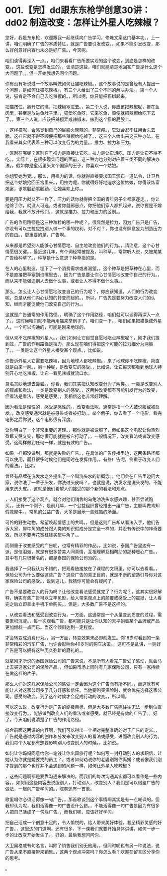 # 001.【完】dd跟东东枪学创意30讲：dd02 制造改变：怎样让外星人吃辣椒？

您好，我是东东枪，欢迎跟我一起继续向广告学习，修炼文案这门基本功。，上一讲，咱们明确了广告的本质特征，就是广告要引发改变。，如果不能引发改变，那么好创意好内容也未必是好广告。，今天呢。

咱们谈得再深入一点。，咱们来看看广告所要实现的这个改变，到底是怎样的改变。，这些改变是怎样发生的。，谈清楚这些，咱们就能清楚地回答广告是什么这个大问题了。，但一开始我想先问个问题。

你有没有听说过一个故事叫做如何让猫吃辣椒。，这个故事说的是曾经有人提出一个问题，是如何让猫吃辣椒。，有三个人给出了三个不同的解决办法。，第一个人说，猫肯定不会自己去吃辣椒的。，所以呢，你只能把猫绑起来。

把猫按住，掰开它的嘴，把辣椒塞进去。，第二个人说，你应该把辣椒呢，掺在鱼肉里，甚至是放进鱼肚子里。，猫爱吃鱼呀，它来吃鱼，顺便就把辣椒给吃下去了。，第三个人说，应该把辣椒弄成辣椒末，抹到这个猫的屁股上。

，这样猫呢，会感觉到自己的屁股火辣辣的，非常疼。，它就会忍不住用舌头去舔，这样它就不得不顺便把那些辣椒给吃掉了。，这三个人给出来这三种办法，在我看来其实代表着三种可以改变行为的力量。，推力、拉力和压力。

，区别在哪呢？区别在于推力是直接让它吃，拉力是让它想吃，压力是让它不得不吃。，实际上，在很多现实问题的面前，这三种力也分别对应着三类不同的解决办法。，假如你是童话里头某个国家的王子，你喜欢一个姑娘。

你想娶她为妻。，那么，用推力的话，你就得直接要求国王颁布一道法令，让卫兵把这个姑娘抬回王宫里来。，用拉力呢，你就得好好地追求这位姑娘，你得该炫富炫富，该献殷勤献殷勤，让她喜欢上你。。

要是用压力就又不一样了，压力的话你就得把全国的青年男子全都驱逐走。，你让他除了你，就没人可选，或者你就邪恶点，你把他们家人都抓起来，说你要是不嫁给我，我就不放开他们。，这就是推力、拉力和压力的区别。。

广告的作用路径是这三种粒粒的哪一种呢？，很显然是拉力，因为广告只是广告，你没有可以生拉应拽别人做一个事的权利，对不对？，你也没有肆意妄为制造压力的自由。，更重要的是，广告啊。

从来都是希望别人能够心甘情愿地、自主地改变他们的行为。，请注意，这个心甘情愿很关键。，最近这几年，有个词经常被提及，叫种草。，常常听人说，又被某某广告给种草了。，种草是什么意思？种草指的是。

在人的心里制造，埋下了一个消费需求或者渴望。，这个种草是把草种在心里，而不是直接把草塞到谁嘴里去。，因为广告是要让你心甘情愿地改变你自己的行为。，而从来不能强迫别人去做什么事，或者让人不得不做什么事。。

那么，怎么让人心甘情愿地改变自己的行为呢？，你应该知道，人们的行为改变呢，总是从他们内心认知的转变而起的。，所以，广告先是要努力改变人们的认知，继而才能促使他们改变自己的行为。。

这就是广告通常的作用路径。，明确了这个作用路径，咱们就可以谈得再深入一点了。，这时候咱们就不能再用猫来举例子了，咱们变一下。，咱们如果把猫换成外星人，一个可以沟通的，可能是刚来地球的。

但从来不吃辣椒的外星人。，我们如何让它自觉自愿地吃点辣椒呢？，刚才我们提到过，广告的作用路径是拉力，那么现在咱们得把这个可能的拉力细分为两类了。，一类是让这个外星人接受某个观点。，比如说。

你告诉外星人它需要吃辣椒，因为地球人都吃辣椒。，来了地球你不吃辣椒，简直就是白来一趟。，另一种呢，是改变它的感受。，比如说，让它每天都看到地球人特别开心地吃辣椒，让它一看见辣椒就流口水。

莫名其妙地想去尝尝。，你看，我们其实把认知改变分为了两类。，一类是改变别人的观点和看法，一类是改变别人的感受。，这两种改变都有可能引发行为的改变，但看法是看法，感受是感受。，我相信这也非常好理解。

因为看法是理性的，感受是感性的。，改变看法呢，通常是指一个人被说服或被启发。，改变感受通常就是被感染或者被打动。，举个例子，你去看了一个电影，看完电影之后你说，这个电影很有深度。

让你明白了一个非常重要的道理。，那你就是被说服了，但如果这个电影让你热烈盈眶又哭又笑，那你很可能就是被它打动了。，一般情况下，改变看法或者改变感受，这两样做到任何一样，就是有效的广告。。

如果一样都没做到，那就是失败的广告。，在具体的广告传播里边，这两条路径都可以使用，而且很多时候他们是同时在发挥作用。，有些广告呢，侧重于改变人们的看法。，比如。

曾经有品牌在洗发水之外提出了一个叫洗头水的新概念。，他们会在广告里边问大家，说你洗了一辈子头发，你洗过头皮吗？，也就是说，洗发水是洗头发的，不能用来洗头皮。，这就是他们希望人们接受的那个新的看法和观点。

，人们接受了这个观点，就会对他们销售的乌龟油洗头水感兴趣，甚至尝试购买。，还有一个例子，是前几年，一个公益组织曾经推出一组广告，主题叫做肯知假救犀牛。，常见的公益广告，大多是展示一些残酷的场面。

可怜的野生动物，希望唤起情感上的共鸣。，但是这则广告却从看法入手，他们告诉大家，犀牛角的成分跟人类的知识假成分是完全一样的，并没有传说中的神奇要效，所以不要再花冤枉钱买犀牛角了。。

而侧重于改变感受的广告呢，也常有精彩的作品。，比如说，泰国广告里边有一派，是催泪派，就是有很多赞美人间真情，互相理解互相帮助的那种暖心广告。，其中有几只很著名的，都是泰国的保险公司派的。。

我选择了一只我认为不错的，把观看链接放在了课程的文稿里，你可以去看看。，保险公司为什么要做这些广告？这些广告的真正目的，就是不断的塑造引导你对这家保险公司的感受。，说到这儿，我猜你可能会有疑问了。

广告不是要改变人的行为吗？让他改变看法感受就完了？行为呢？，这其实很好解释，确实有些广告可以立竿见影，给人带来观点上的颠覆或感受上的震撼，让人看完之后立即拿出手机下单购买。，但是，大多数广告不是这样的。

，从改变看法和感受到改变行为，一方面，这通常是一个从量变到质变的过程，需要累积沉淀。，每一次观看广告，都可能只是让你认知的天平朝着某个品牌或产品更加倾斜一点而已。当这个倾斜达到一定程度。

才会转变成消费行为。，另一方面，转变效果未必即刻发生。你18岁时看到的一条非常精彩的汽车广告，也许会影响你40岁时的购车决策。，这可不是乱讲，一则好广告是可以拥有这种历久弥新的磨礼的。。

就拿刚才所说的泰国保险公司的广告来说，不是所有人看完广告受了感动，就会马上去买这家公司的保险产品。，但如果市场上同时有几家保险公司，只有一家持续在做这样的片子。

那么人们对这几家保险公司的感受一定会因为这个广告而有所不同。，而这就有可能让人对这家公司多了几分好感和信任。当他要购买保险时，就会优先选择这家公司。感受的改变，到了这个时候才会促成行动的改变。，所以啊。

可以这么说，改变行为是广告的终极目标，但是大多数广告呢往往无法一步到位直接改变行为。，能够做到改变人们的看法或者感受，就已经是有效的广告了。，好了，今天咱们说清楚了广告的作用路径。

综合前面这两课的内容啊，我们可以得出一个相对完整准确的对于广告的定义。，广告就是通过内容的创作和分发来改变别人的看法或感受，进而改变别人的行为。我们每个人呢都有想要影响别人改变别人的时候。，比如说。

如何让你妈妈同意给你一笔钱让你出国旅行呢？如何写一封打动别人的求职信，让她认为你就是她要找的员工？，或者如何劝说你的老婆别跟你离婚？或者像我们刚才提到的那个也许并不会遇到的问题一样，如何让外星人吃辣椒？

，这些问题啊都是要靠沟通来解决的。而我们的每次沟通其实都可以看作是一些内容。，如何用这些内容去说服别人，打动别人，改变别人？我们是可以借鉴广告的做法，一起向广告学习的。，陈奕迅有一首歌。

歌里唱你必须活得像一句广告。，那首歌谈到这个事情啊其实是有一点嘲讽的，但我却认为呢，我们活得像一句广告没什么错。，不能活得像一句广告是因为有很多人把自己活成了一句烂广告。，而我们呢，应该好好学习。

把自己活成一个创意十足的，令人愉悦的，给人带来美好体验，甚至精彩灵感的好广告。，这里边的门道啊，还有很多，下一课我们就要开始具体讲讲，如何一步一步的让改变开始发生了。，好的，最后我想问问你。

大卫奥格威有句名言，叫除了销售我们别无他用。，但同时呢也有另一种说法，说广告从来不直接带来销售。，这两个观点冲突吗？你怎么看？欢迎在留言区分享你的思考。

。